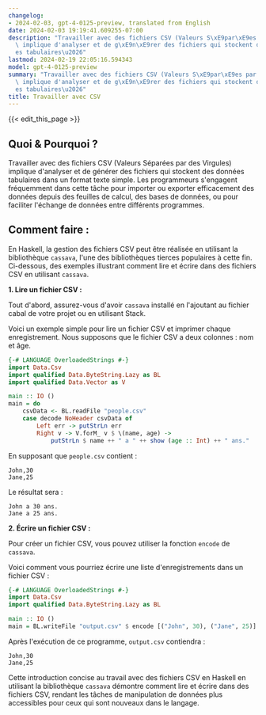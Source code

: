 ```yaml
---
changelog:
- 2024-02-03, gpt-4-0125-preview, translated from English
date: 2024-02-03 19:19:41.609255-07:00
description: "Travailler avec des fichiers CSV (Valeurs S\xE9par\xE9es par des Virgules)\
  \ implique d'analyser et de g\xE9n\xE9rer des fichiers qui stockent des donn\xE9\
  es tabulaires\u2026"
lastmod: 2024-02-19 22:05:16.594343
model: gpt-4-0125-preview
summary: "Travailler avec des fichiers CSV (Valeurs S\xE9par\xE9es par des Virgules)\
  \ implique d'analyser et de g\xE9n\xE9rer des fichiers qui stockent des donn\xE9\
  es tabulaires\u2026"
title: Travailler avec CSV
---
```


{{< edit_this_page >}}

## Quoi & Pourquoi ?

Travailler avec des fichiers CSV (Valeurs Séparées par des Virgules) implique d'analyser et de générer des fichiers qui stockent des données tabulaires dans un format texte simple. Les programmeurs s'engagent fréquemment dans cette tâche pour importer ou exporter efficacement des données depuis des feuilles de calcul, des bases de données, ou pour faciliter l'échange de données entre différents programmes.

## Comment faire :

En Haskell, la gestion des fichiers CSV peut être réalisée en utilisant la bibliothèque `cassava`, l'une des bibliothèques tierces populaires à cette fin. Ci-dessous, des exemples illustrant comment lire et écrire dans des fichiers CSV en utilisant `cassava`.

**1. Lire un fichier CSV :**

Tout d'abord, assurez-vous d'avoir `cassava` installé en l'ajoutant au fichier cabal de votre projet ou en utilisant Stack.

Voici un exemple simple pour lire un fichier CSV et imprimer chaque enregistrement. Nous supposons que le fichier CSV a deux colonnes : nom et âge.

```haskell
{-# LANGUAGE OverloadedStrings #-}
import Data.Csv
import qualified Data.ByteString.Lazy as BL
import qualified Data.Vector as V

main :: IO ()
main = do
    csvData <- BL.readFile "people.csv"
    case decode NoHeader csvData of
        Left err -> putStrLn err
        Right v -> V.forM_ v $ \(name, age) ->
            putStrLn $ name ++ " a " ++ show (age :: Int) ++ " ans."
```

En supposant que `people.csv` contient :
```
John,30
Jane,25
```
Le résultat sera :
```
John a 30 ans.
Jane a 25 ans.
```

**2. Écrire un fichier CSV :**

Pour créer un fichier CSV, vous pouvez utiliser la fonction `encode` de `cassava`.

Voici comment vous pourriez écrire une liste d'enregistrements dans un fichier CSV :

```haskell
{-# LANGUAGE OverloadedStrings #-}
import Data.Csv
import qualified Data.ByteString.Lazy as BL

main :: IO ()
main = BL.writeFile "output.csv" $ encode [("John", 30), ("Jane", 25)]
```

Après l'exécution de ce programme, `output.csv` contiendra :

```
John,30
Jane,25
```

Cette introduction concise au travail avec des fichiers CSV en Haskell en utilisant la bibliothèque `cassava` démontre comment lire et écrire dans des fichiers CSV, rendant les tâches de manipulation de données plus accessibles pour ceux qui sont nouveaux dans le langage.
